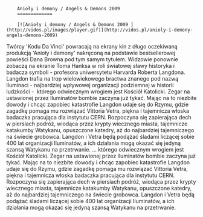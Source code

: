 
        Anioły i demony / Angels & Demons 2009 
        =============
        
        [![Anioły i demony / Angels & Demons 2009 ](http://vidos.pl/images/player.gif)](http://vidos.pl/anioly-i-demony-angels-demons-2009)
        
        
 Twórcy 'Kodu Da Vinci' powracają na ekrany kin z długo oczekiwaną produkcją 'Anioły i demony' nakręconą na podstawie bestsellerowej powieści Dana Browna pod tym samym tytułem. Widzowie ponownie zobaczą na ekranie Toma Hanksa w roli światowej sławy historyka i badacza symboli - profesora uniwersytetu Harvarda Roberta Langdona. Langdon trafia na trop wielowiekowego bractwa znanego pod nazwą Iluminaci - najbardziej wpływowej organizacji podziemnej w historii ludzkości -  którego odwiecznym wrogiem jest Kościół Katolicki. Zegar na ustawionej przez Iluminatów bombie zaczyna już tykać. Mając na to niezbite dowody i chcąc zapobiec katastrofie Langdon udaje się do Rzymu, gdzie zagadkę pomaga mu rozwiązać Vittoria Vetra, piękna i tajemnicza włoska badaczka pracująca dla instytutu CERN. Rozpoczyna się zapierająca dech w piersiach podróż, wiodąca przez krypty wiecznego miasta, tajemnicze katakumby Watykanu, opuszczone katedry, aż do najbardziej tajemniczego na świecie grobowca. Langdon i Vetra będą podążać śladami liczącej sobie 400 lat organizacji Iluminatów, a ich działania mogą okazać się jedyną szansą Watykanu na przetrwanie.  ... którego odwiecznym wrogiem jest Kościół Katolicki. Zegar na ustawionej przez Iluminatów bombie zaczyna już tykać. Mając na to niezbite dowody i chcąc zapobiec katastrofie Langdon udaje się do Rzymu, gdzie zagadkę pomaga mu rozwiązać Vittoria Vetra, piękna i tajemnicza włoska badaczka pracująca dla instytutu CERN. Rozpoczyna się zapierająca dech w piersiach podróż, wiodąca przez krypty wiecznego miasta, tajemnicze katakumby Watykanu, opuszczone katedry, aż do najbardziej tajemniczego na świecie grobowca. Langdon i Vetra będą podążać śladami liczącej sobie 400 lat organizacji Iluminatów, a ich działania mogą okazać się jedyną szansą Watykanu na przetrwanie.
    